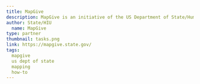 ```yaml
---
title: MapGive
description: MapGive is an initiative of the US Department of State/Humanitarian Information Unit and is aimed at recruiting new mappers to add features in poorly mapped areas
author: State/HIU
  name: MapGive
type: partner
thumbnail: tasks.png
link: https://mapgive.state.gov/
tags:
  mapgive
  us dept of state
  mapping
  how-to
---
```

